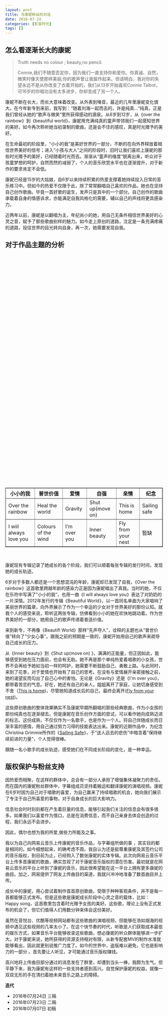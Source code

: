 ```yaml
---
layout: post
title: 与康妮粉丝的对话
date: 2016-07-24
categories: [影音时光]
tags: []
---
```


## 怎么看逐渐长大的康妮

> Truth needs no colour ; beauty,no pencil.
>
> Connie,我们不随意否定你，因为我们一直支持你和爱你。你真诚、自然，微笑时像天使那样美丽;你的歌声曾让我振作起来。但请明白，我对你的失望永远不是从你改变了衣着开始的，我们从13岁开始喜欢Connie Talbot，可16岁的你唱功没有太多进步，你却变成了另一个人。

康妮不断在长大，而长大意味着改变。从外表到嗓音，最近的几年里康妮变化很大。在今年新专到来前，我写到：“随着刘海一起而去的，许是纯真…“纯真，正是我们曾经从她的“歌声与微笑“里所获得感动的源泉。从6岁到12岁，从《over the rainbow》到《beautiful world》，康妮用充满纯真的童声带领我们一起感知世界的美好。如今再次聆听她当初录制的歌曲，还是会不住的感叹，真是时光赠予的美好。

在生命最初的阶段里，“小小的我”是美好世界的一部分，不断的在向外界释放着相信世界美好的信号；进入“小孩与大人”之间的阶段时，旧时让我们喜欢上康妮的那些时光赠予的美好，已经随着时光而去。渐渐从“童声的维度“脱离出来，听众对于孩童梦想的呵护，自然而然的减弱了，个人的音乐欣赏水平也在逐渐提升，对于新作的要求肯定不会低。

康妮已经是15岁的大姑娘，自6岁以来持续积累的热爱支撑着她持续投入日常的音乐练习中。但如今的热爱不仅限于此，除了常常翻唱自己喜欢的作品，她也在坚持自己创作歌曲。毕竟一首好歌的诞生，发声只是其中的一个部分。自己创作的歌曲承载着自身的情感诉求，亦能满足自我风格化的需要，辅以自己的声线将更具感染力。

近两年以前，康妮是以翻唱为主，年纪尚小的她，用自己无条件相信世界美好的心灵之音，赋予了那些歌曲别样的魅力。如今走上原创的道路，注定是一条充满疼痛的道路，投往世界的目光转向自身，再一次，她需要发现自我。

## 对于作品主题的分析

<table border="1">

​	<tr>

​		<th>小小的我</th>

​		<th>普世价值</th>

​		<th>爱情</th>

​		<th>自强</th>

​		<th>亲情</th>

​		<th>纪念</th>

​	</tr>

​	<tr>

​		<td> Over the rainbow </td>

​		<td> Heal the world </td>

​		<td> Gravity </td>

​		<td> Shut up(move on) </td>

​		<td> This is home </td>

​		<td> Sailing safe </td>

​	</tr>

​	<tr>

​		<td>  I wiil always love you </td>

​		<td> Colours of the wind </td>

​		<td> I'm over you </td>

​		<td> Inner beauty </td>

​		<td> Fly from your nest </td>

​		<td> 暂缺 </td>

​	</tr>

</table>

<br/>

康妮现有专辑记录了她成长的各个阶段，我们可以顺着每张专辑的发行时间，发现她的成长轨迹。

6岁对于多数人都还是一个思想混沌的年龄，康妮却已发现了自我，《Over the rainbow》这首歌里跨越年龄的感染力正是因为康妮唱出了真我。当时的她，不仅在乐符中写满了”小小的我”，也用一曲《I will always love you》表达了对奶奶的一片深情。2012年发行的专辑《Beautiful World》，以一首同名单曲为大家唱响了美丽世界的篇章，向外界展示了作为一个幸运的少女对于世界美好的那份认知。就我个人的感受来说，聆听这两张专辑，仿佛看到小小的她在欢快地跳动着。作为世界美好的一部分，她用自己的歌声传递着普适价值。

来到新专，不再像《Beautifl World》那样“先声夺人”，诠释的主题也从“普世价值”转向了“少女心事”。跟我之前的预期是一致的，康妮开始用自己的歌声来疏导自己成长的压力。

从《Inner beauty》到《Shut up(move on) 》，满满的正能量，但正因如此，能够感受到她在压力面前，也会有无助。她不再是那个单纯热爱着唱歌的小女孩，世界不会再给予她如当初一样的呵护，她需要不断鼓励自己，勇敢上路。与此同时，来到了花季，对于爱情也开始有了自己的思考。在没有与爱情展开亲密接触之前，她的渴望反而勾出了自己心中的害怕。无论是《Gravity》还是《I'm over you》，都带着苦恋的气息。好在，她还有自己的亲人。姐姐离开了家庭，让她切身感受到不舍（[This is home](http://v.yinyuetai.com/video/2620846?f=BFY-CNXH-list-TC-1-36))，尽管她知道成长后的自己，最终会离开([Fly from your nest](http://v.yinyuetai.com/video/2511715))。

这些原创歌曲的整体效果确实不及康妮早期所翻唱的那些经典歌曲，作为小女孩的那份纯真也在逐渐褪去。但是康妮在音乐创作方面的尝试，可以看作她向成熟迈进的标志。这份成熟，不仅仅作为一名歌手，也是作为一个人。将自己伴随成长而日渐丰富的感情，用自己通过努力习得的技能表达出来。康妮的近期作品中，为纪念Christina Grimmie所作的《[Sailing Safe](http://v.yinyuetai.com/video/2596141)》，于“送人远去的悲伤”中暗含着“保持继续前进的力量”，个人觉得很棒。

跟随一名小歌手的成长轨迹，感受她们在不同成长阶段的变化，是一种幸运。



## 版权保护与粉丝支持
因热爱而相聚，在这样的群体中，总会有一部分人承担了增强集体凝聚力的责任。而在国内的康妮粉丝群体中，字幕组成员坚持着搬运和翻译康妮的演唱视频。康妮在6岁时因为自己对于唱歌的喜爱，为自己赢来了持续唱歌的机会，她向我们展示了专注于自己所喜爱的事物，对于自身成长的巨大影响力。

信息社会时时刻刻都在产生着巨量的信息，能够引起我们关注的信息会有很多很多。如果我们以喜爱作为借口，总是在消费信息，而不自己亲身去体会创造的过程，我们永远不会进步。

因此，偶尔也想为我的所爱,做些力所能及之事。

我以为自己向网易云音乐上传康妮的音乐作品，与字幕组所做的事 ，其实目的都是相同的。如今细想起来，的确考虑不周。我自认为还是挺尊重康妮及其签约公司的音乐版权，到目前为止，已经购入了数张康妮的实体专辑。此次向网易云音乐平台上传多首康妮的歌曲，确实忽视了对于康妮音乐版权的潜在伤害。最初就是在网易云音乐的平台上听到了康妮的音乐，因此很希望能在这一平台上拥有更多康妮的曲目。加之，网易提供了网友上传曲目的渠道，我就兴冲冲地准备了数首曲目并上传。

成长中的康妮，用心尝试着制作首首原创歌曲，受限于种种客观条件，并不是每一首都能够正式发布。但是这些歌是康妮成长阶段中心灵之音的载体，比如：Happy song，这首歌里包含着时光赠予女孩的美好。这些歌，理论上没有正式发布的机会了，但它们值得人们用数分钟来体会这份美好。

虽然在音悦台、优酷等视频网站都有这些歌曲的演唱视频，但能够在浩如烟海的视频中遇见这些视频的几率太小了。在这个快节奏的时代，听歌是人们获取成本最低的娱乐方式，如果音乐平台能够收录这些歌曲，想必康妮的听众群体能够进一步扩大。对于康妮来说，她所获得的资源支持相对有限，从新专配套MV的制作水准就能够看出，因此就更别说推广力度了。如今的世界中，盗版难以避免，它也是影响力的一部分 。首先要让人听见，才可能通过音乐版权赚钱。

高兴地将上传曲目部分通过的消息发在了群里，却遭到当头一棒，我颇为生气。但平静下来，我为康妮有这样的一些支持者感到高兴。自觉保护康妮的权益，就像一双双无形的手在清扫着她未来音乐之路上的障碍。

**迭代**

* 2016年07月24日 三稿
* 2016年07月23日 二稿
* 2016年07月07日 初稿